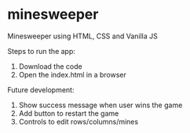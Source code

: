 # minesweeper
Minesweeper using HTML, CSS and Vanilla JS

Steps to run the app:
1. Download the code
2. Open the index.html in a browser

Future development:
1. Show success message when user wins the game
2. Add button to restart the game
3. Controls to edit rows/columns/mines
